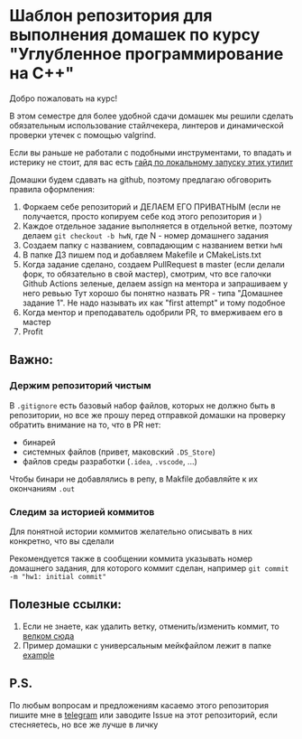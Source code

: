 # Шаблон репозитория для выполнения домашек по курсу "Углубленное программирование на C++" 

Добро пожаловать на курс!

В этом семестре для более удобной сдачи домашек мы решили сделать обязательным использование стайлчекера, линтеров и динамической проверки утечек с помощью valgrind.

Если вы раньше не работали с подобными инструментами, то впадать и истерику не стоит, для вас есть [гайд по локальному запуску этих утилит](docs/local.md)


Домашки будем сдавать на github, поэтому предлагаю обговорить правила оформления:
1. Форкаем себе репозиторий и ДЕЛАЕМ ЕГО ПРИВАТНЫМ (если не получается, просто копируем себе код этого репозитория и )
2. Каждое отдельное задание выполняется в отдельной ветке, поэтому делаем `git checkout -b hwN`, где N - номер домашнего задания
3. Создаем папку c названием, совпадающим с названием ветки `hwN`
4. В папке ДЗ пишем под и добавляем Makefile и CMakeLists.txt
5. Когда задание сделано, создаем PullRequest в master (если делали форк, то обязательно в свой мастер), смотрим, что все галочки Github Actions зеленые, делаем assign на ментора и запрашиваем у него ревьью
Тут хорошо бы понятно назвать PR - типа "Домашнее задание 1". Не надо называть их как "first attempt" и тому подобное
6. Когда ментор и преподаватель одобрили PR, то вмерживаем его в мастер 
7. Profit

## Важно:

### Держим репозиторий чистым

В `.gitignore` есть базовый набор файлов, которых не должно быть в репозитории, но все же прошу перед отправкой домашки на проверку обратить внимание на то, что в PR нет:

- бинарей
- системных файлов (привет, маковский `.DS_Store`)
- файлов среды разработки (`.idea`, `.vscode`, ...)

Чтобы бинари не добавлялись в репу, в Makfile добавляйте к их окончаниям `.out`

### Следим за историей коммитов

Для понятной истории коммитов желательно описывать в них конкретно, что вы сделали

Рекомендуется также в сообщении коммита указывать номер домашнего задания, для которого коммит сделан, например `git commit -m "hw1: initial commit"`

## Полезные ссылки:
1. Если не знаете, как удалить ветку, отменить/изменить коммит, то [велком сюда](https://learngitbranching.js.org/)
2. Пример домашки с универсальным мейкфайлом лежит в папке [example](example)

## P.S. 

По любым вопросам и предложениям касаемо этого репозитория пишите мне в [telegram](https://t.me/paulnopaul) или заводите Issue на этот репозиторий, если стесняетесь, но все же лучше в личку
